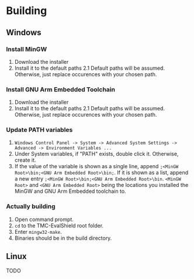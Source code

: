 # Building

## Windows

### Install MinGW

1. Download the installer
2. Install it to the default paths
2.1 Default paths will be assumed. Otherwise, just replace occurences with your chosen path.

### Install GNU Arm Embedded Toolchain

1. Download the installer
2. Install it to the default paths
2.1 Default paths will be assumed. Otherwise, just replace occurences with your chosen path.

### Update PATH variables

1. `Windows Control Panel -> System -> Advanced System Settings -> Advanced -> Environment Variables ...`
2. Under System variables, if "PATH" exists, double click it. Otherwise, create it.
3. If the value of the variable is shown as a single line, append `;<MinGW Root>\bin;<GNU Arm Embedded Root>\bin;`.
If it is shown as a list, append a new entry `;<MinGW Root>\bin;<GNU Arm Embedded Root>\bin`.
`<MinGW Root>` and `<GNU Arm Embedded Root>` being the locations you installed the MinGW and GNU Arm Embedded toolchain to.

### Actually building

1. Open command prompt.
2. `cd` to the TMC-EvalShield root folder.
3. Enter `mingw32-make`.
4. Binaries should be in the build directory.

## Linux

TODO